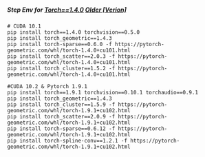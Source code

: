 ##### Step Env for [Torch==1.4.0](https://pytorch.org/get-started/previous-versions/#linux-and-windows-35) [Older [Verion]](https://data.pyg.org/whl/torch-1.4.0%2Bcu101.html)
```
# CUDA 10.1
pip install torch==1.4.0 torchvision==0.5.0
pip install torch_geometric==1.4.3
pip install torch-sparse==0.6.0 -f https://pytorch-geometric.com/whl/torch-1.4.0+cu101.html
pip install torch_scatter==2.0.3 -f https://pytorch-geometric.com/whl/torch-1.4.0+cu101.html
pip install torch_cluster==1.5.2 -f https://pytorch-geometric.com/whl/torch-1.4.0+cu101.html
```
```
#CUDA 10.2 & Pytorch 1.9.1
pip install torch==1.9.1 torchvision==0.10.1 torchaudio==0.9.1
pip install torch_geometric==1.4.3
pip install torch_cluster==1.5.9 -f https://pytorch-geometric.com/whl/torch-1.9.1+cu102.html
pip install torch_scatter==2.0.9 -f https://pytorch-geometric.com/whl/torch-1.9.1+cu102.html
pip install torch-sparse==0.6.12 -f https://pytorch-geometric.com/whl/torch-1.9.1+cu102.html
pip install torch-spline-conv==1.2.1 -f https://pytorch-geometric.com/whl/torch-1.9.1+cu102.html

```
